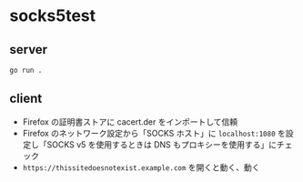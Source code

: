 socks5test
===

server
---

```sh
go run .
```

client
---
- Firefox の証明書ストアに cacert.der をインポートして信頼
- Firefox のネットワーク設定から「SOCKS ホスト」に `localhost:1080` を設定し「SOCKS v5 を使用するときは DNS もプロキシーを使用する」にチェック
- `https://thissitedoesnotexist.example.com` を開くと動く、動く
